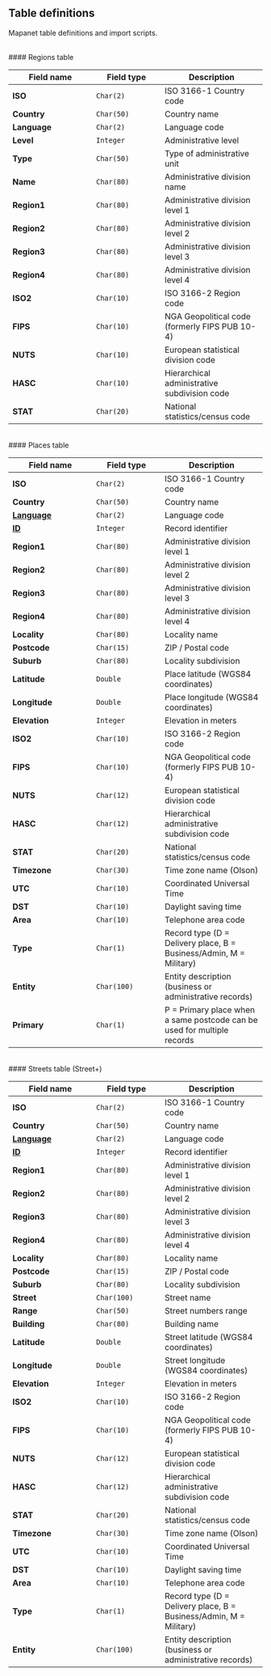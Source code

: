 ## Table definitions
Mapanet table definitions and import scripts.

<br>
#### Regions table

<table class="table table-bordered table-striped">
<thead>
  <tr><th width="150">Field name</th><th width="120">Field type</th><th>Description</th></tr>
</thead>
<tbody>
  <tr><td><b>ISO</b></td><td><code>Char(2)</code></td><td>ISO 3166-1 Country code</td></tr>
  <tr><td><b>Country</b></td><td><code>Char(50)</code></td><td>Country name</td></tr>
  <tr><td><b>Language</b></td><td><code>Char(2)</code></td><td>Language code</td></tr>
  <tr><td><b>Level</b></td><td><code>Integer</code></td><td>Administrative level</td></tr>
  <tr><td><b>Type</b></td><td><code>Char(50)</code></td><td>Type of administrative unit</td></tr>
  <tr><td><b>Name</b></td><td><code>Char(80)</code></td><td>Administrative division name</td></tr>
  <tr><td><b>Region1</b></td><td><code>Char(80)</code></td><td>Administrative division level 1</td></tr>
  <tr><td><b>Region2</b></td><td><code>Char(80)</code></td><td>Administrative division level 2</td></tr>
  <tr><td><b>Region3</b></td><td><code>Char(80)</code></td><td>Administrative division level 3</td></tr>
  <tr><td><b>Region4</b></td><td><code>Char(80)</code></td><td>Administrative division level 4</td></tr>
  <tr><td><b>ISO2</b></td><td><code>Char(10)</code></td><td>ISO 3166-2 Region code</td></tr>
  <tr><td><b>FIPS</b></td><td><code>Char(10)</code></td><td>NGA Geopolitical code (formerly FIPS PUB 10-4)</td></tr>
  <tr><td><b>NUTS</b></td><td><code>Char(10)</code></td><td>European statistical division code</td></tr>
  <tr><td><b>HASC</b></td><td><code>Char(10)</code></td><td>Hierarchical administrative subdivision code</td></tr>
  <tr><td><b>STAT</b></td><td><code>Char(20)</code></td><td>National statistics/census code</td></tr>
</tbody>
</table>

<br>
#### Places table

<table class="table table-bordered table-striped">
<thead>
  <tr><th width="150">Field name</th><th width="120">Field type</th><th>Description</th></tr>
</thead>
<tbody>
  <tr><td><b>ISO</b></td><td><code>Char(2)</code></td><td>ISO 3166-1 Country code</td></tr>
  <tr><td><b>Country</b></td><td><code>Char(50)</code></td><td>Country name</td></tr>
  <tr><td><b><u>Language</u></b></td><td><code>Char(2)</code></td><td>Language code</td></tr>
  <tr><td><b><u>ID</u></b></td><td><code>Integer</code></td><td>Record identifier</td>
  </tr><tr><td><b>Region1</b></td><td><code>Char(80)</code></td><td>Administrative division level 1</td></tr>
  <tr><td><b>Region2</b></td><td><code>Char(80)</code></td><td>Administrative division level 2</td></tr>
  <tr><td><b>Region3</b></td><td><code>Char(80)</code></td><td>Administrative division level 3</td></tr>
  <tr><td><b>Region4</b></td><td><code>Char(80)</code></td><td>Administrative division level 4</td></tr>
  <tr><td><b>Locality</b></td><td><code>Char(80)</code></td><td>Locality name</td></tr>
  <tr><td><b>Postcode</b></td><td><code>Char(15)</code></td><td>ZIP / Postal code</td></tr>
  <tr><td><b>Suburb</b></td><td><code>Char(80)</code></td><td>Locality subdivision</td></tr>
  <tr><td><b>Latitude</b></td><td><code>Double</code></td><td>Place latitude (WGS84 coordinates)</td></tr>
  <tr><td><b>Longitude</b></td><td><code>Double</code></td><td>Place longitude (WGS84 coordinates)</td></tr>
  <tr><td><b>Elevation</b></td><td><code>Integer</code></td><td>Elevation in meters</td></tr>
  <tr><td><b>ISO2</b></td><td><code>Char(10)</code></td><td>ISO 3166-2 Region code</td></tr>
  <tr><td><b>FIPS</b></td><td><code>Char(10)</code></td><td>NGA Geopolitical code (formerly FIPS PUB 10-4)</td></tr>
  <tr><td><b>NUTS</b></td><td><code>Char(12)</code></td><td>European statistical division code</td></tr>
  <tr><td><b>HASC</b></td><td><code>Char(12)</code></td><td>Hierarchical administrative subdivision code</td></tr>
  <tr><td><b>STAT</b></td><td><code>Char(20)</code></td><td>National statistics/census code</td></tr>
  <tr><td><b>Timezone</b></td><td><code>Char(30)</code></td><td>Time zone name (Olson)</td></tr>
  <tr><td><b>UTC</b></td><td><code>Char(10)</code></td><td>Coordinated Universal Time</td></tr>
  <tr><td><b>DST</b></td><td><code>Char(10)</code></td><td>Daylight saving time</td></tr>
  <tr><td><b>Area</b></td><td><code>Char(10)</code></td><td>Telephone area code</td></tr>
  <tr><td><b>Type</b></td><td><code>Char(1)</code></td><td>Record type (D = Delivery place, B = Business/Admin, M = Military)</td></tr>
  <tr><td><b>Entity</b></td><td><code>Char(100)</code></td><td>Entity description (business or administrative records)</td></tr>
  <tr><td><b>Primary</b></td><td><code>Char(1)</code></td><td>P = Primary place when a same postcode can be used for multiple records</td></tr>
</tbody>
</table>

<br>
#### Streets table (Street+)

<table class="table table-bordered table-striped">
<thead>
  <tr><th width="150">Field name</th><th width="120">Field type</th><th>Description</th></tr>
</thead>
<tbody>
  <tr><td><b>ISO</b></td><td><code>Char(2)</code></td><td>ISO 3166-1 Country code</td></tr>
  <tr><td><b>Country</b></td><td><code>Char(50)</code></td><td>Country name</td></tr>
  <tr><td><b><u>Language</u></b></td><td><code>Char(2)</code></td><td>Language code</td></tr>
  <tr><td><b><u>ID</u></b></td><td><code>Integer</code></td><td>Record identifier</td></tr>
  <tr><td><b>Region1</b></td><td><code>Char(80)</code></td><td>Administrative division level 1</td></tr>
  <tr><td><b>Region2</b></td><td><code>Char(80)</code></td><td>Administrative division level 2</td></tr>
  <tr><td><b>Region3</b></td><td><code>Char(80)</code></td><td>Administrative division level 3</td></tr>
  <tr><td><b>Region4</b></td><td><code>Char(80)</code></td><td>Administrative division level 4</td></tr>
  <tr><td><b>Locality</b></td><td><code>Char(80)</code></td><td>Locality name</td></tr>
  <tr><td><b>Postcode</b></td><td><code>Char(15)</code></td><td>ZIP / Postal code</td></tr>
  <tr><td><b>Suburb</b></td><td><code>Char(80)</code></td><td>Locality subdivision</td></tr>
  <tr><td><b>Street</b></td><td><code>Char(100)</code></td><td>Street name</td></tr>
  <tr><td><b>Range</b></td><td><code>Char(50)</code></td><td>Street numbers range</td></tr>
  <tr><td><b>Building</b></td><td><code>Char(80)</code></td><td>Building name</td></tr>
  <tr><td><b>Latitude</b></td><td><code>Double</code></td><td>Street latitude (WGS84 coordinates)</td></tr>
  <tr><td><b>Longitude</b></td><td><code>Double</code></td><td>Street longitude (WGS84 coordinates)</td></tr>
  <tr><td><b>Elevation</b></td><td><code>Integer</code></td><td>Elevation in meters</td></tr>
  <tr><td><b>ISO2</b></td><td><code>Char(10)</code></td><td>ISO 3166-2 Region code</td></tr>
  <tr><td><b>FIPS</b></td><td><code>Char(10)</code></td><td>NGA Geopolitical code (formerly FIPS PUB 10-4)</td></tr>
  <tr><td><b>NUTS</b></td><td><code>Char(12)</code></td><td>European statistical division code</td></tr>
  <tr><td><b>HASC</b></td><td><code>Char(12)</code></td><td>Hierarchical administrative subdivision code</td></tr>
  <tr><td><b>STAT</b></td><td><code>Char(20)</code></td><td>National statistics/census code</td></tr>
  <tr><td><b>Timezone</b></td><td><code>Char(30)</code></td><td>Time zone name (Olson)</td></tr>
  <tr><td><b>UTC</b></td><td><code>Char(10)</code></td><td>Coordinated Universal Time</td></tr>
  <tr><td><b>DST</b></td><td><code>Char(10)</code></td><td>Daylight saving time</td></tr>
  <tr><td><b>Area</b></td><td><code>Char(10)</code></td><td>Telephone area code</td></tr>
  <tr><td><b>Type</b></td><td><code>Char(1)</code></td><td>Record type (D = Delivery place, B = Business/Admin, M = Military)</td></tr><tr><td><b>Entity</b></td><td><code>Char(100)</code></td><td>Entity description (business or administrative records)</td></tr>
</tbody>
</table>

